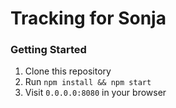 # Tracking for Sonja

### Getting Started
1. Clone this repository
2. Run `npm install && npm start`
3. Visit `0.0.0.0:8080` in your browser
